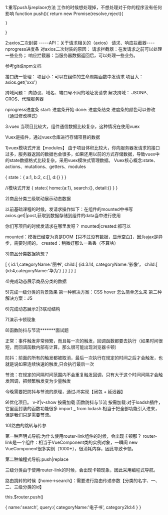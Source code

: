 1:重写push与replace方法
工作的时候想处理掉，不想处理对于你的程序没有任何影响
function push(){
    return new Promise(resolve,reject){

    }
}


2:axios二次封装
-----API：关于请求相关的（axios）
请求、响应拦截器----nprogress进度条
对axios二次封装的原因：
请求拦截器：在发请求之前可以处理一些业务；
响应拦截器：当服务器数据返回后，可以处理一些业务。

参考git或npm文档

接口统一管理：
项目小：可以在组件的生命周期函数中发请求
项目大：axios.get('xxx')

跨域问题：
向协议、域名、端口号不同的地址发请求
解决跨域：
JSONP、CROS、代理服务器

nprogress进度条
start: 进度条开始
done: 进度条结束
进度条的颜色可以修改（通过修改样式）

3:vuex
当项目比较大，组件通信数据比较复杂，这种情况在使用vuex

Vuex是插件，通过vuex仓库进行存储项目的数据



1)vuex模块式开发【modules】
由于项目体积比较大，你向服务器发请求的接口过多，服务器返回的数据也会很多，如果还用以前的方式存储数据，导致vuex中的state数据格式比较复杂。采用vuex模块式管理数据。
Vuex核心概念:state、actions、mutations、getters、modules

{
    state：{
         a:1,
         b:2,
         c:[],
         d:{}
    }
}

//模块式开发
{
    state:{
        home:{a:1},
        search:{},
        detail:{}
    }
}


2)商品分类三级联动展示动态数据

以前基础课程的时候，发请求操作如下：在组件的mounted中书写axios.get||post,获取到数据存储到组件的data当中进行使用


你们写项目的时候发请求在哪里发呀？
mounted|created:都可以

mounted：模板已经变为真是DOM【只不过没有数据，显示空白】，因为ajax是异步，需要时间的。
created：稍微好那么一丢丢（不算啥）




3)商品分类数据猜想？

[
    {
        id:1,categoryName:'图书',
        child:[
             {id:3.14,
              categoryName:'影像'，
              child:[
                   {id:4,categoryName:'华为'}
              ]
             }
        ]
    }
]


4)完成动态展示商品分类的数据






5)完成一级分类的背景效果
第一种解决方案：CSS  hover 怎么简单怎么来
第二种解决方案：JS





6)完成动态展示2|3联动结构








7)演示卡顿现象







8)函数防抖与节流*******面试题

正常：事件触发非常频繁，而且每一次的触发，回调函数都要去执行（如果时间很短，而回调函数内部有计算，那么很可能出现浏览器卡顿）

防抖：前面的所有的触发都被取消，最后一次执行在规定的时间之后才会触发，也就是说如果连续快速的触发,只会执行最后一次

节流：在规定的间隔时间范围内不会重复触发回调，只有大于这个时间间隔才会触发回调，把频繁触发变为少量触发

今晚需要把防抖与节流的原理，通过JS实现【闭包 + 延迟器】





9)优化项目。
v-if|v-show
按需加载
函数防抖与节流
按需加载:对于loadsh插件，它里面封装的函数功能很多
import _ from lodash 相当于把全部功能引入进来，但是我们只是需要节流。





10)路由的跳转与传参

第一种声明式导航:为什么使用router-link组件的时候，会出现卡顿那？
router-link是一个组件：相当于VueComponent类的实例对象，一瞬间
new VueComponent很多实例（1000+），很消耗内存，因此导致卡顿。






第二种编程式导航:push|replace

三级分类由于使用router-link的时候，会出现卡顿现象，因此采用编程式导航。

路由跳转的时候【home->search】：需要进行路由传递参数【分类的名字、一、二、三级分类的id】


this.$router.push()

{ 
 name:'search',
 query:{
    categoryName:'电子书',
    category2Id:4
 }
}








































